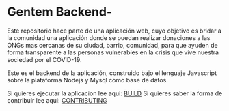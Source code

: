 # Gentem Backend-

Este repositorio hace parte de una aplicación web, cuyo objetivo es bridar a la 
comunidad una aplicación donde se puedan realizar donaciones a las ONGs mas cercanas
de su ciudad, barrio, comunidad, para que ayuden de forma transparente a las personas 
vulnerables en la crisis que vive nuestra sociedad por el COVID-19.

Este es el backend de la aplicación, construido bajo el lenguaje Javascript
sobre la plataforma Nodejs y Mysql como base de datos.

Si quieres ejecutar la aplicacion lee aqui: [BUILD]()
Si quieres saber la forma de contribuir lee aqui: [CONTRIBUTING]()






